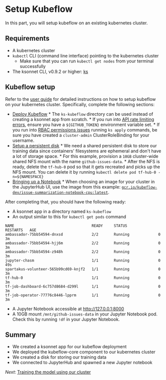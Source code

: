 # Setup Kubeflow

In this part, you will setup kubeflow on an existing kubernetes cluster.

## Requirements

*   A kubernetes cluster
*   `kubectl` CLI (command line interface) pointing to the kubernetes cluster
    *   Make sure that you can run `kubectl get nodes` from your terminal
        successfully
*   The ksonnet CLI, v0.9.2 or higher: [ks](https://ksonnet.io/#get-started)

## Kubeflow setup

Refer to the [user
guide](https://github.com/kubeflow/kubeflow/blob/master/user_guide.md) for
detailed instructions on how to setup kubeflow on your kubernetes cluster.
Specifically, complete the following sections:

*    [Deploy
Kubeflow](https://github.com/kubeflow/kubeflow/blob/master/user_guide.md#deploy-kubeflow)
    *   The `ks-kubeflow` directory can be used instead of creating a ksonnet
        app from scratch.
    *   If you run into
        [API rate limiting errors](https://github.com/ksonnet/ksonnet/blob/master/docs/troubleshooting.md#github-rate-limiting-errors),
        ensure you have a `${GITHUB_TOKEN}` environment variable set.
    *   If you run into
        [RBAC permissions issues](https://github.com/kubeflow/kubeflow/blob/master/user_guide.md#rbac-clusters)
        running `ks apply` commands, be sure you have created a `cluster-admin` ClusterRoleBinding for your username.
*    [Setup a persistent disk](https://github.com/kubeflow/kubeflow/blob/master/user_guide.md#advanced-customization)
    *   We need a shared persistent disk to store our training data since
        containers' filesystems are ephemeral and don't have a lot of storage space.
    *   For this example, provision a `10GB` cluster-wide shared NFS mount with the
        name `github-issues-data`.
    *   After the NFS is ready, delete the `tf-hub-0` pod so that it gets recreated and
        picks up the NFS mount. You can delete it by running `kubectl delete pod
        tf-hub-0 -n=${NAMESPACE}`
*    [Bringing up a
Notebook](https://github.com/kubeflow/kubeflow/blob/master/user_guide.md#bringing-up-a-jupyter-notebook)
    *   When choosing an image for your cluster in the JupyterHub UI, use the
        image from this example:
        [`gcr.io/kubeflow-dev/issue-summarization-notebook-cpu:latest`](https://github.com/kubeflow/examples/blob/master/github_issue_summarization/workflow/Dockerfile).

After completing that, you should have the following ready:

*   A ksonnet app in a directory named `ks-kubeflow`
*   An output similar to this for `kubectl get pods` command

```commandline
NAME                                   READY     STATUS              RESTARTS   AGE
ambassador-75bb54594-dnxsd             2/2       Running             0          3m
ambassador-75bb54594-hjj6m             2/2       Running             0          3m
ambassador-75bb54594-z948h             2/2       Running             0          3m
jupyter-chasm                          1/1       Running             0          49s
spartakus-volunteer-565b99cd69-knjf2   1/1       Running             0          3m
tf-hub-0                               1/1       Running             0          3m
tf-job-dashboard-6c757d8684-d299l      1/1       Running             0          3m
tf-job-operator-77776c8446-lpprm       1/1       Running             0          3m
```

*   A Jupyter Notebook accessible at http://127.0.0.1:8000
*   A 10GB mount `/mnt/github-issues-data` in your Jupyter Notebook pod. Check this
    by running `!df` in your Jupyter Notebook.

## Summary

*   We created a ksonnet app for our kubeflow deployment
*   We deployed the kubeflow-core component to our kubernetes cluster
*   We created a disk for storing our training data
*   We connected to JupyterHub and spawned a new Jupyter notebook

*Next*: [Training the model using our cluster](02_training_the_model.md)
